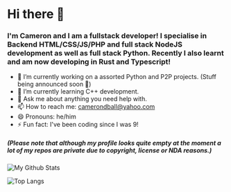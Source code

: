 # Hi there 👋
### I'm Cameron and I am a fullstack developer! I specialise in Backend HTML/CSS/JS/PHP and full stack NodeJS development as well as full stack Python. Recently I also learnt and am now developing in Rust and Typescript!

- 🔭 I’m currently working on a assorted Python and P2P projects. (Stuff being announced soon 👀)
- 🌱 I’m currently learning C++ development.
- 💬 Ask me about anything you need help with.
- 📫 How to reach me: camerondball@yahoo.com
- 😄 Pronouns: he/him
- ⚡ Fun fact: I've been coding since I was 9!

##### (Please note that although my profile looks quite empty at the moment a lot of my repos are private due to copyright, license or NDA reasons.)

![My Github Stats](https://github-readme-stats-mhqheu649-cameronball.vercel.app/api?username=cameronball&show_icons=true&theme=dracula&count_private=false)

![Top Langs](https://github-readme-stats-mhqheu649-cameronball.vercel.app/api/top-langs/?username=cameronball&theme=dracula&count_private=false)
